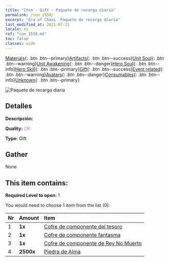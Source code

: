 ```yaml
---
title: "Item - Gift - Paquete de recarga diaria"
permalink: /con_1550/
excerpt: "Era of Chaos  Paquete de recarga diaria"
last_modified_at: 2021-07-21
locale: es
ref: "con_1550.md"
toc: false
classes: wide
---
```

 [Materials](/ItemsES/){: .btn .btn--primary}[Artifacts](/ItemsES/Artifacts/){: .btn .btn--success}[Unit Soul](/ItemsES/UnitSoul/){: .btn .btn--warning}[Unit Awakening](/ItemsES/UnitAwakening/){: .btn .btn--danger}[Hero Soul](/ItemsES/HeroSoul/){: .btn .btn--info}[Hero Skill](/ItemsES/HeroSkill/){: .btn .btn--primary}[Gift](/ItemsES/Gift/){: .btn .btn--success}[Event related](/ItemsES/Events/){: .btn .btn--warning}[Avatars](/ItemsES/Avatars/){: .btn .btn--danger}[Consumables](/ItemsES/Consumables/){: .btn .btn--info}[Unknown](/ItemsES/Unknown/){: .btn .btn--primary}

 ![Paquete de recarga diaria](/images/t/i_907056.png)

## Detalles
 **Descripción:** 

 **Quality:** <span style="color: #DA70D6">OK</span>

 **Type:** Gift

## Gather

  None

## This item contains:

 **Required Level to open:** 1

 You would need to choose 1 item from the list (0):

  | Nr | Amount |     Item    |
  |:---|:-------|:------------|
  | 1 |  **1x** | [Cofre de componente del tesoro](/ItemsES/con_1383/) |  | 
  | 2 |  **1x** | [Cofre de componente fantasma](/ItemsES/con_1339/) |  | 
  | 3 |  **1x** | [Cofre de componente de Rey No Muerto](/ItemsES/con_1340/) |  | 
  | 4 |  **2500x** | [Piedra de Alma ](/ItemsES/con_923/) |  | 
